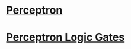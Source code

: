 # [Perceptron](https://github.com/lendoo73/Challenge-Project-of-CodeCademy/tree/master/python/Build_Deep_Learning_Models_with_TensorFlow/Perceptron)

# [Perceptron Logic Gates](https://github.com/lendoo73/Challenge-Project-of-CodeCademy/tree/master/python/Build_Deep_Learning_Models_with_TensorFlow/Perceptron_Logic_Gates)
